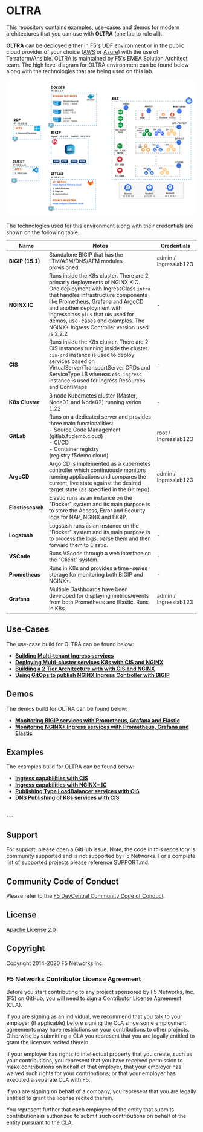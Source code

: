 # OLTRA

This repository contains examples, use-cases and demos for modern architectures that you can use with **OLTRA** (one lab to rule all). 

**OLTRA** can be deployed either in F5's [UDF environment](https://udf.f5.com/b/94afd04b-a46b-4429-b2e1-2b3ac9813579) or in the public cloud provider of your choice ([AWS](/deployment/aws) or [Azure](/deployment/azure)) with the use of Terraform/Ansible. OLTRA is maintained by F5's EMEA Solution Architect team.
The high level diagram for OLTRA environment can be found below along with the technologies that are being used on this lab.

<img src="udf-lab.png">

The technologies used for this environment along with their credentials are shown on the following table.

| Name | Notes | Credentials |
|---|---|---|
| **BIGIP (15.1)** |  Standalone BIGIP that has the LTM/ASM/DNS/AFM modules provisioned. | admin / Ingresslab123 |
| **NGINX IC** | Runs inside the K8s cluster. There are 2 primarly deployments of NGINX KIC. <br>One deployment with IngressClass `infra` that handles infrastructure components like Prometheus, Grafana and ArgoCD and another deployment with ingressclass `plus` that uis used for demos, use-cases and examples. The NGINX+ Ingress Controller version used is 2.2.2 | - |
| **CIS** |  Runs inside the K8s cluster. There are 2 CIS instances running inside the cluster. `cis-crd` instance is used to deploy services based on VirtualServer/TransportServer CRDs and ServiceType LB whereas `cis-ingress` instance is used for Ingress Resources and ConfiMaps | - |
| **K8s Cluster** | 3 node Kubernetes cluster (Master, Node01 and Node02) running verion 1.22|  - |
| **GitLab** | Runs on a dedicated server and provides three main functionalities: <br> - Source Code Management (gitlab.f5demo.cloud) <br> - CI/CD <br> - Container registry (registry.f5demo.cloud) | root / Ingresslab123 |
| **ArgoCD** | Argo CD is implemented as a kubernetes controller which continuously monitors running applications and compares the current, live state against the desired target state (as specified in the Git repo). | admin / Ingresslab123 |
| **Elasticsearch** | Elastic runs as an instance on the "Docker" system and its main purpose is to store the Access, Error and Security logs for NAP, NGINX and BIGIP.   | - |
| **Logstash** | Logstash runs as an instance on the "Docker" system and its main purpose is to process the logs, parse them and then forward them to Elastic.   | - |
| **VSCode** | Runs VScode through a web interface on the "Client" system. | - |
| **Prometheus** | Runs in K8s and provides a time-series storage for monitoring both BIGIP and NGINX+. | - |
| **Grafana** | Multiple Dashboards have been developed for displaying metrics/events from both Prometheus and Elastic. Runs in K8s. | admin / Ingresslab123 |


## Use-Cases
The use-case build for OLTRA can be found below:

- [**Building Multi-tenant Ingress services**](use-cases/two-tier-architectures/multi-tenancy/)
- [**Deploying Multi-cluster services K8s with CIS and NGINX**](use-cases/two-tier-architectures/multi-cluster)
- [**Building a 2 Tier Architecture with with CIS and NGINX**](use-cases/two-tier-architectures)
- [**Using GitOps to publish NGINX Ingress Controller with BIGIP**](use-cases/two-tier-architectures/gitops)


## Demos
The demos build for OLTRA can be found below:

- [**Monitoring BIGIP services with Prometheus, Grafana and Elastic**](use-cases/bigip-monitoring)
- [**Monitoring NGINX+ Ingress services with Prometheus, Grafana and Elastic**](use-cases/nginx-monitoring)


## Examples
The examples build for OLTRA can be found below:

- [**Ingress capabilities with CIS**](use-cases/cis-examples)
- [**Ingress capabilities with NGINX+ IC**](use-cases/nic-examples)
- [**Publishing Type LoadBalancer services with CIS**](use-cases/cis-examples/cis-crd/serviceTypeLB/)
- [**DNS Publishing of K8s services with CIS**](use-cases/cis-examples/cis-crd/ExternalDNS/)

<br>
---

## Support
For support, please open a GitHub issue.  Note, the code in this repository is community supported and is not supported by F5 Networks.  For a complete list of supported projects please reference [SUPPORT.md](SUPPORT.md).

## Community Code of Conduct
Please refer to the [F5 DevCentral Community Code of Conduct](code_of_conduct.md).

## License
[Apache License 2.0](LICENSE)

## Copyright
Copyright 2014-2020 F5 Networks Inc.


### F5 Networks Contributor License Agreement

Before you start contributing to any project sponsored by F5 Networks, Inc. (F5) on GitHub, you will need to sign a Contributor License Agreement (CLA).

If you are signing as an individual, we recommend that you talk to your employer (if applicable) before signing the CLA since some employment agreements may have restrictions on your contributions to other projects.
Otherwise by submitting a CLA you represent that you are legally entitled to grant the licenses recited therein.

If your employer has rights to intellectual property that you create, such as your contributions, you represent that you have received permission to make contributions on behalf of that employer, that your employer has waived such rights for your contributions, or that your employer has executed a separate CLA with F5.

If you are signing on behalf of a company, you represent that you are legally entitled to grant the license recited therein.

You represent further that each employee of the entity that submits contributions is authorized to submit such contributions on behalf of the entity pursuant to the CLA.
